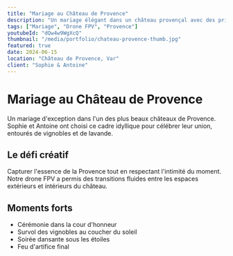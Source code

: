 ```yaml
---
title: "Mariage au Château de Provence"
description: "Un mariage élégant dans un château provençal avec des prises de vue drone FPV spectaculaires traversant les vignobles."
tags: ["Mariage", "Drone FPV", "Provence"]
youtubeId: "dQw4w9WgXcQ"
thumbnail: "/media/portfolio/chateau-provence-thumb.jpg"
featured: true
date: 2024-06-15
location: "Château de Provence, Var"
client: "Sophie & Antoine"
---
```


# Mariage au Château de Provence

Un mariage d'exception dans l'un des plus beaux châteaux de Provence. Sophie et Antoine ont choisi ce cadre idyllique pour célébrer leur union, entourés de vignobles et de lavande.

## Le défi créatif

Capturer l'essence de la Provence tout en respectant l'intimité du moment. Notre drone FPV a permis des transitions fluides entre les espaces extérieurs et intérieurs du château.

## Moments forts

- Cérémonie dans la cour d'honneur
- Survol des vignobles au coucher du soleil
- Soirée dansante sous les étoiles
- Feu d'artifice final